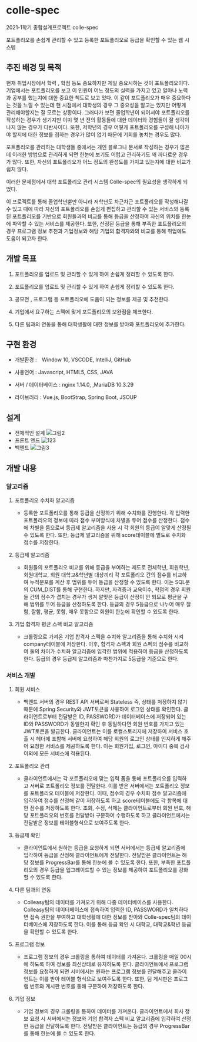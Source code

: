 # colle-spec
2021-1학기 종합설계프로젝트 colle-spec

포트폴리오를 손쉽게 관리할 수 있고 등록한 포트폴리오로 등급을 확인할 수 있는 웹 시스템

## 추진 배경 및 목적 
현재 취업시장에서 학력 , 학점 등도 중요하지만 제일 중요시하는 것이 포트폴리오이다. 기업에서는 포트폴리오를 보고 이 인원이 어느 정도의 실력을 가지고 있고 얼마나 노력과 공부를 했는지에 대한 중요한 척도로 보고 있다. 이 같이 포트폴리오가 매우 중요하다는 것을 느낄 수 있는데 현 시점에서 대학생의 경우 그 중요성을 알고는 있지만 어떻게 관리해야할지는 잘 모르는 상황이다. 그러다가 보면 졸업학년이 되어서야 포트폴리오를 작성하는 경우가 생기지만 이미 몇 년 전의 활동들에 대한 데이터와 경험들이 잘 생각이 나지 않는 경우가 다반사이다. 또한, 저학년의 경우 어떻게 포트폴리오를 구성해 나아가야 할지에 대한 정보를 접하는 경우가 많이 없기 때문에 기회를 놓치는 경우도 많다.

포트폴리오를 관리하는 대학생들 중에서는 개인 블로그나 문서로 작성하는 경우가 많은데 이러한 방법으로 관리하게 되면 한눈에 보기도 어렵고 관리하기도 꽤 까다로운 경우가 많다. 또한, 자신의 포트폴리오가 어느 정도의 완성도를 가지고 있는지에 대한 비교가 쉽지 않다.

이러한 문제점에서 대학 포트폴리오 관리 시스템 Colle-spec의 필요성을 생각하게 되었다. 

이 프로젝트를 통해 졸업학년뿐만 아니라 저학년도 차근차근 포트폴리오를 작성해나갈 수 있고 때에 따라 자신의 포트폴리오를 손쉽게 편집하고 관리할 수 있는 서비스와 등록된 포트폴리오를 기반으로 회원들과의 비교를 통해 등급을 산정하여 자신의 위치를 한눈에 파악할 수 있는 서비스를 제공한다. 또한, 산정된 등급을 통해 부족한 포트폴리오의 경우 프로그램 정보 추천과 기업정보와 해당 기업의 합격자와의 비교를 통해 취업에도 도움이 되고자 한다.

## 개발 목표 
1) 포트폴리오를 업로드 및 관리할 수 있게 하여 손쉽게 정리할 수 있도록 한다.

2) 포트폴리오를 업로드 및 관리할 수 있게 하여 손쉽게 정리할 수 있도록 한다.

3) 공모전 , 프로그램 등 포트폴리오에 도움이 되는 정보를 제공 및 추천한다.

4) 기업에서 요구하는 스펙에 맞게 포트폴리오의 보완점을 체크한다.

5) 다른 팀과의 연동을 통해 대학생활에 대한 정보를 받아와 포트폴리오에 추가한다.

## 구현 환경
- 개발환경 :　Window 10, VSCODE, IntelliJ, GitHub

- 사용언어 : Javascript, HTML5, CSS, JAVA 

- 서버 / 데이터베이스 : nginx 1.14.0, ,MariaDB 10.3.29

- 라이브러리 : Vue.js, BootStrap, Spring Boot, JSOUP

## 설계 
- 전체적인 설계 
![그림2](https://user-images.githubusercontent.com/65746780/125001791-6d614080-e08e-11eb-9c9b-391443b638b2.jpg)
- 프론트 엔드
![123](https://user-images.githubusercontent.com/65746780/125001910-b44f3600-e08e-11eb-8943-63c1e641dd17.JPG)
- 백엔드 
![그림3](https://user-images.githubusercontent.com/65746780/125001819-7f42e380-e08e-11eb-9918-909bfb257d97.jpg)



## 개발 내용 
### 알고리즘
1. 포트폴리오 수치화 알고리즘
    + 등록한 포트폴리오를 통해 등급을 산정하기 위해 수치화를 진행한다. 각 입력한 포트폴리오의 정보에 따라 점수 부여방식에 차별을 두어 점수를 산정한다. 점수에 차별을 둠으로써 등급제 알고리즘을 사용 시 각 회원의 등급이 알맞게 산정될 수 있도록 한다.  또한, 등급제 알고리즘을 위해 score테이블에 별도로 수치화 점수를 저장한다.

2. 등급제 알고리즘
    + 회원들의 포트폴리오 비교를 위해 등급을 부여하는 제도로 전체학년, 회원학년, 회원대학교, 회원 대학교&학년별 대상끼리 각 포트폴리오 간의 점수를 비교하여 누적분포를 계산 후 범위를 두어 등급을 산정할 수 있도록 한다. 이는 SQL문의 CUM_DIST를 통해 구현한다. 
 하지만, 자격증과 교육이수, 학점의 경우 회원들 간의 점수가 겹치는 경우가 생겨 알맞은 등급이 산정이 안 되므로 평균을 구해 범위를 두어 등급을 산정하도록 한다. 
 등급의 경우 5등급으로 나누어 매우 잘함, 잘함, 평균, 못함, 매우 못함으로 회원이 한눈에 확인할 수 있도록 한다. 
 
 3. 기업 합격자 평균 스펙 비교 알고리즘 
    + 크롤링으로 가져온 기업 합격자 스펙을 수치화 알고리즘을 통해 수치화 시켜 company테이블에 저장한다. 이후, 합격자 스펙과 회원 스펙의 점수를 비교하여 둘의 차이가 수치화 알고리즘에 입각한 범위에 적용하여 등급을 산정하도록 한다. 등급의 경우 등급제 알고리즘과 마찬가지로 5등급을 기준으로 한다. 

### 서비스 개발 
1. 회원 서비스
    + 백엔드 서버의 경우 REST API 서버로써 Stateless 즉, 상태를 저장하지 않기 때문에 Spring Security와 JWT토큰을 사용하여 로그인 상태를 확인한다. 클라이언트로부터 전달받은 ID, PASSWORD가 데이터베이스에 저장되어 있는 ID와 PASSWORD가 동일한지 확인 후 동일하다면 회원 번호를 가지고 있는 JWT토큰을 발급한다. 클라이언트는 이를 로컬스토리지에 저장하여 서비스 호출 시 헤더에 포함해 서버에 요청하여 해당 회원의 로그인 상태를 인지하게 해주어 요청한 서비스를 제공하도록 한다. 이는 회원가입, 로그인, 아이디 중복 검사 이외에 모든 서비스에 적용된다.

2. 포트폴리오 관리
    + 클라이언트에서는 각 포트폴리오에 맞는 입력 폼을 통해 포트폴리오를 입력하고 서버로 포트폴리오 정보를 전달한다. 이를 받은 서버에서는 포트폴리오 정보를 포트폴리오 테이블에 저장한다. 이때, 점수의 경우 수치화 점수 알고리즘에 입각하여 점수를 산정해 같이 저장하도록 하고 score테이블에도 각 항목에 대한 점수를 저장하도록 한다. 조회, 수정, 삭제는 클라이언트로부터 회원 번호, 해당 포트폴리오의 번호를 전달받아 구분하여 수행하도록 하고 클라이언트에서는 전달받은 정보를 테이블형식으로 보여주도록 한다. 
  
3. 등급제 확인
    + 클라이언트에서 원하는 등급을 요청하게 되면 서버에서는 등급제 알고리즘에 입각하여 등급을 산정해 클라이언트에게 전달한다. 
 전달받은 클라이언트는 해당 정보를 ProgressBar를 통해 한눈에 볼 수 있도록 한다. 또한, 부족한 포트폴리오의 경우 등급을 업그레이드할 수 있는 정보를 제공하여 포트폴리오를 강화할 수 있도록 한다.
 
4. 다른 팀과의 연동 
    + Colleasy팀의 데이터를 가져오기 위해 다중 데이터베이스를 사용한다. 
 Colleasy팀의 데이터베이스에 접속하여 입력한 ID, PASSWORD가 일치하다면 접속 권한을 부여하고 대학생활에 대한 정보를 받아와 Colle-spec팀의 데이터베이스에 저장하도록 한다. 
 이를 통해 등급 확인 시 대학교, 대학교&학년 등급을 확인할 수 있도록 한다.  
 
5. 프로그램 정보
    + 프로그램 정보의 경우 크롤링을 통하여 데이터를 가져온다. 
 크롤링을 매일 00시에 하도록 하여 정보를 최신상태로 유지하도록 한다.
 클라이언트에서 프로그램 정보를 요청하게 되면 서버에서는 원하는 프로그램 정보를 전달해주고 클라이언트는 이를 받아 테이블 형식으로 보여주도록 한다. 
 또한, 팀 게시판은 프로그램 번호와 게시판 번호를 통해 구분하여 저장하도록 한다.

6. 기업 정보 
    + 기업 정보의 경우 크롤링을 통하여 데이터를 가져온다. 
 클라이언트에서 회사 정보 요청 시 서버에서는 정보와 기업 합격자 스펙 비교 알고리즘에 입각하여 산정한 등급을 전달하도록 한다. 
 전달받은 클라이언트는 등급의 경우 ProgressBar를 통해 한눈에 볼 수 있도록 한다.
